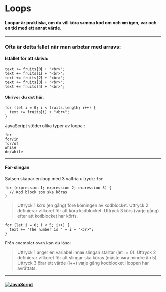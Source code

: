 # Loops

#### Loopar är praktiska, om du vill köra samma kod om och om igen, var och en tid med ett annat värde.

---

### Ofta är detta fallet när man arbetar med arrays:

#### Istället för att skriva:

```
text += fruits[0] + "<br>";
text += fruits[1] + "<br>";
text += fruits[2] + "<br>";
text += fruits[3] + "<br>";
text += fruits[4] + "<br>";
```

#### Skriver du det här:

```
for (let i = 0; i < fruits.length; i++) {
  text += fruits[i] + "<br>";
}
```

JavaScript stöder olika typer av loopar:

```
for
for/in
for/of
while
do/while
```

---

#### For-slingan

Satsen skapar en loop med 3 valfria uttryck: `for`

```
for (expression 1; expression 2; expression 3) {
  // Kod block som ska köras
}
```

> Uttryck 1 körs (en gång) före körningen av kodblocket.
> Uttryck 2 definierar villkoret för att köra kodblocket.
> Uttryck 3 körs (varje gång) efter att kodblocket har körts.

```
for (let i = 0; i < 5; i++) {
  text += "The number is " + i + "<br>";
}
```

Från exemplet ovan kan du läsa:

> Uttryck 1 anger en variabel innan slingan startar (let i = 0).
> Uttryck 2 definierar villkoret för att slingan ska köras (måste vara mindre än 5).
> Uttryck 3 ökar ett värde (i++) varje gång kodblocket i loopen har avrättats.

---

#### <a href="/README.md">![JavaScript](https://img.shields.io/badge/JavaScript-⬅️-332c00?style=for-the-badge&logo=JavaScript)</a>
